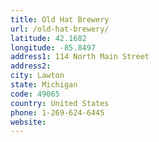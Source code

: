 ```yaml
---
title: Old Hat Brewery
url: /old-hat-brewery/
latitude: 42.1682
longitude: -85.8497
address1: 114 North Main Street
address2: 
city: Lawton
state: Michigan
code: 49065
country: United States
phone: 1-269-624-6445
website: 
---
```


